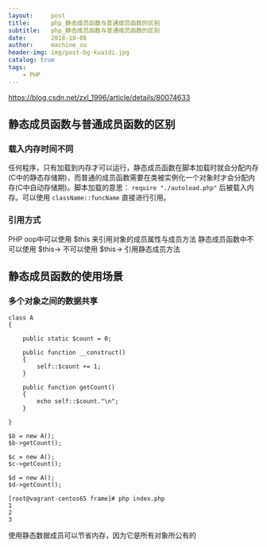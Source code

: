 ```yaml
---
layout:     post
title:      php_静态成员函数与普通成员函数的区别
subtitle:   php_静态成员函数与普通成员函数的区别 
date:       2018-10-08
author:     machine_su
header-img: img/post-bg-kuaidi.jpg
catalog: true
tags:
    - PHP
---
```


https://blog.csdn.net/zxl_1996/article/details/80074633


## 静态成员函数与普通成员函数的区别  ##

### 载入内存时间不同 ###

任何程序，只有加载到内存才可以运行，静态成员函数在脚本加载时就会分配内存(C中的静态存储期)，而普通的成员函数需要在类被实例化一个对象时才会分配内存(C中自动存储期)。脚本加载的意思：	`require "./autoload.php"` 后被载入内存。可以使用 `className::funcName` 直接进行引用。

### 引用方式 ###

PHP oop中可以使用 $this 来引用对象的成员属性与成员方法
静态成员函数中不可以使用 $this->
不可以使用 $this-> 引用静态成员方法

## 静态成员函数的使用场景 ##

### 多个对象之间的数据共享 ###

	
	class A
	{
	
	    public static $count = 0;
	
	    public function __construct()
	    {
	        self::$count += 1;
	    }
	
	    public function getCount()
	    {
	        echo self::$count."\n";
	    }
	
	}
	
	$b = new A();
	$b->getCount();
	
	$c = new A();
	$c->getCount();
	
	$d = new A();
	$d->getCount();

	[root@vagrant-centos65 frame]# php index.php 
	1
	2
	3


使用静态数据成员可以节省内存，因为它是所有对象所公有的

